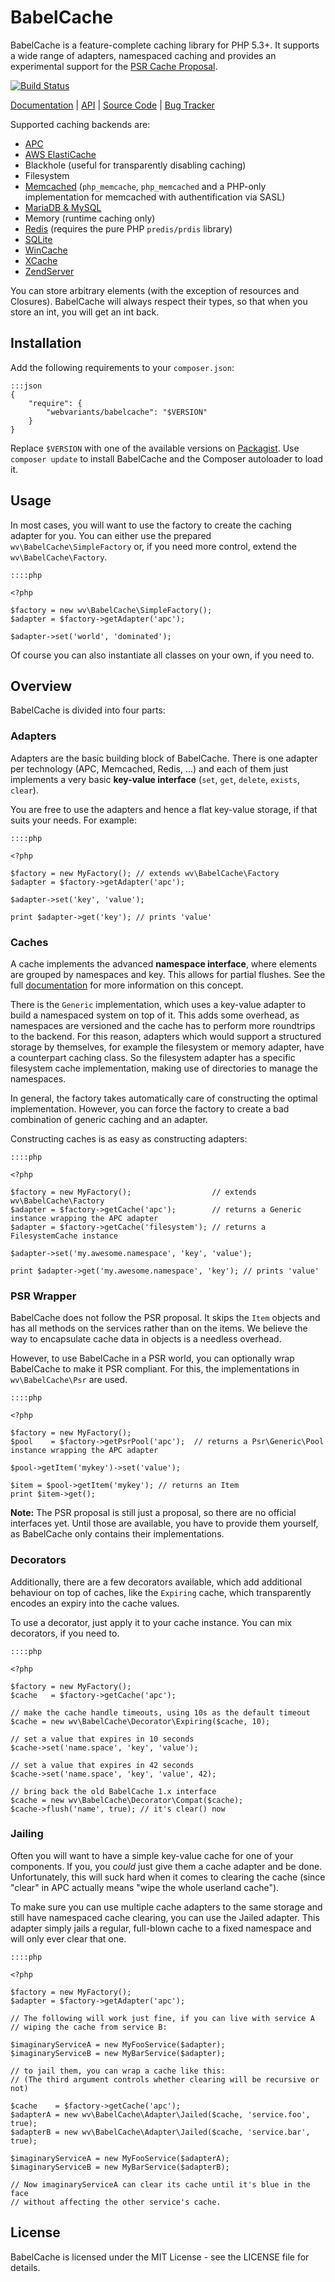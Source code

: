 # BabelCache

BabelCache is a feature-complete caching library for PHP 5.3+. It supports a
wide range of adapters, namespaced caching and provides an experimental
support for the [PSR Cache Proposal](https://github.com/php-fig/fig-standards/pull/96).

[![Build Status][travisimg]][travis]

[Documentation](http://docs.webvariants.de/babelcache/2.0/index.html) |
[API](http://docs.webvariants.de/babelcache/2.0/api/index.html) |
[Source Code](http://bitbucket.org/webvariants/babelcache/src) |
[Bug Tracker](http://bitbucket.org/webvariants/babelcache/issues)

Supported caching backends are:

* [APC](http://www.php.net/manual/en/book.apc.php)
* [AWS ElastiCache](http://aws.amazon.com/elasticache/)
* Blackhole (useful for transparently disabling caching)
* Filesystem
* [Memcached](http://memcached.org/) (``php_memcache``, ``php_memcached`` and a
  PHP-only implementation for memcached with authentification via SASL)
* [MariaDB & MySQL](https://mariadb.org/)
* Memory (runtime caching only)
* [Redis](http://redis.io/) (requires the pure PHP ``predis/prdis`` library)
* [SQLite](http://www.sqlite.org/)
* [WinCache](http://www.iis.net/downloads/microsoft/wincache-extension)
* [XCache](http://xcache.lighttpd.net/)
* [ZendServer](http://files.zend.com/help/Zend-Platform/zend_cache_api.htm)

You can store arbitrary elements (with the exception of resources and Closures).
BabelCache will always respect their types, so that when you store an int, you
will get an int back.

## Installation

Add the following requirements to your `composer.json`:

    :::json
    {
        "require": {
            "webvariants/babelcache": "$VERSION"
        }
    }

Replace `$VERSION` with one of the available versions on
[Packagist](https://packagist.org/packages/webvariants/babelcache). Use
``composer update`` to install BabelCache and the Composer autoloader to load
it.

## Usage

In most cases, you will want to use the factory to create the caching adapter
for you. You can either use the prepared ``wv\BabelCache\SimpleFactory`` or, if
you need more control, extend the ``wv\BabelCache\Factory``.

    ::::php

    <?php

    $factory = new wv\BabelCache\SimpleFactory();
    $adapter = $factory->getAdapter('apc');

    $adapter->set('world', 'dominated');

Of course you can also instantiate all classes on your own, if you need to.

## Overview

BabelCache is divided into four parts:

### Adapters

Adapters are the basic building block of BabelCache. There is one adapter per
technology (APC, Memcached, Redis, ...) and each of them just implements a
very basic **key-value interface** (``set``, ``get``, ``delete``, ``exists``,
``clear``).

You are free to use the adapters and hence a flat key-value storage, if that
suits your needs. For example:

    ::::php

    <?php

    $factory = new MyFactory(); // extends wv\BabelCache\Factory
    $adapter = $factory->getAdapter('apc');

    $adapter->set('key', 'value');

    print $adapter->get('key'); // prints 'value'

### Caches

A cache implements the advanced **namespace interface**, where elements are
grouped by namespaces and key. This allows for partial flushes. See the full
[documentation](http://docs.webvariants.de/babelcache/2.0/index.html) for more
information on this concept.

There is the ``Generic`` implementation, which uses a key-value adapter to build
a namespaced system on top of it. This adds some overhead, as namespaces are
versioned and the cache has to perform more roundtrips to the backend.
For this reason, adapters which would support a structured storage by themselves,
for example the filesystem or memory adapter, have a counterpart caching class.
So the filesystem adapter has a specific filesystem cache implementation, making
use of directories to manage the namespaces.

In general, the factory takes automatically care of constructing the optimal
implementation. However, you can force the factory to create a bad combination
of generic caching and an adapter.

Constructing caches is as easy as constructing adapters:

    ::::php

    <?php

    $factory = new MyFactory();                  // extends wv\BabelCache\Factory
    $adapter = $factory->getCache('apc');        // returns a Generic instance wrapping the APC adapter
    $adapter = $factory->getCache('filesystem'); // returns a FilesystemCache instance

    $adapter->set('my.awesome.namespace', 'key', 'value');

    print $adapter->get('my.awesome.namespace', 'key'); // prints 'value'

### PSR Wrapper

BabelCache does not follow the PSR proposal. It skips the ``Item`` objects and
has all methods on the services rather than on the items. We believe the way to
encapsulate cache data in objects is a needless overhead.

However, to use BabelCache in a PSR world, you can optionally wrap BabelCache
to make it PSR compliant. For this, the implementations in ``wv\BabelCache\Psr``
are used.

    ::::php

    <?php

    $factory = new MyFactory();
    $pool    = $factory->getPsrPool('apc');  // returns a Psr\Generic\Pool instance wrapping the APC adapter

    $pool->getItem('mykey')->set('value');

    $item = $pool->getItem('mykey'); // returns an Item
    print $item->get();

**Note:** The PSR proposal is still just a proposal, so there are no official
interfaces yet. Until those are available, you have to provide them yourself,
as BabelCache only contains their implementations.

### Decorators

Additionally, there are a few decorators available, which add additional
behaviour on top of caches, like the ``Expiring`` cache, which transparently
encodes an expiry into the cache values.

To use a decorator, just apply it to your cache instance. You can mix
decorators, if you need to.

    ::::php

    <?php

    $factory = new MyFactory();
    $cache   = $factory->getCache('apc');

    // make the cache handle timeouts, using 10s as the default timeout
    $cache = new wv\BabelCache\Decorator\Expiring($cache, 10);

    // set a value that expires in 10 seconds
    $cache->set('name.space', 'key', 'value');

    // set a value that expires in 42 seconds
    $cache->set('name.space', 'key', 'value', 42);

    // bring back the old BabelCache 1.x interface
    $cache = new wv\BabelCache\Decorator\Compat($cache);
    $cache->flush('name', true); // it's clear() now

### Jailing

Often you will want to have a simple key-value cache for one of your
components. If you, you *could* just give them a cache adapter and be
done. Unfortunately, this will suck hard when it comes to clearing the
cache (since "clear" in APC actually means "wipe the whole userland
cache").

To make sure you can use multiple cache adapters to the same storage and
still have namespaced cache clearing, you can use the Jailed adapter.
This adapter simply jails a regular, full-blown cache to a fixed
namespace and will only ever clear that one.

    ::::php

    <?php

    $factory = new MyFactory();
    $adapter = $factory->getAdapter('apc');

    // The following will work just fine, if you can live with service A
    // wiping the cache from service B:

    $imaginaryServiceA = new MyFooService($adapter);
    $imaginaryServiceB = new MyBarService($adapter);

    // to jail them, you can wrap a cache like this:
    // (The third argument controls whether clearing will be recursive or not)

    $cache    = $factory->getCache('apc');
    $adapterA = new wv\BabelCache\Adapter\Jailed($cache, 'service.foo', true);
    $adapterB = new wv\BabelCache\Adapter\Jailed($cache, 'service.bar', true);

    $imaginaryServiceA = new MyFooService($adapterA);
    $imaginaryServiceB = new MyBarService($adapterB);

    // Now imaginaryServiceA can clear its cache until it's blue in the face
    // without affecting the other service's cache.

License
-------

BabelCache is licensed under the MIT License - see the LICENSE file for details.

[travis]: https://secure.travis-ci.org/xrstf/babelcache
[travisimg]: https://secure.travis-ci.org/xrstf/babelcache.png
